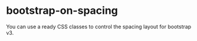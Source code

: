 bootstrap-on-spacing
====================

You can use a ready CSS classes to control the spacing layout for bootstrap v3.
